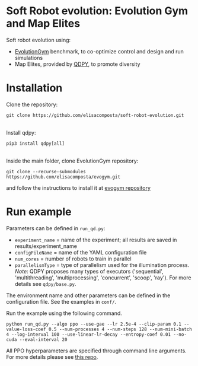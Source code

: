 # Soft Robot evolution: Evolution Gym and Map Elites
Soft robot evolution using:
- [EvolutionGym](https://github.com/EvolutionGym/evogym) benchmark, to co-optimize control and design and run simulations
- Map Elites, provided by [QDPY](https://gitlab.com/leo.cazenille/qdpy), to promote diversity

# Installation

Clone the repository:
```shell
git clone https://github.com/elisacomposta/soft-robot-evolution.git
```
<br>Install qdpy:
```shell
pip3 install qdpy[all]
```

<br>Inside the main folder, clone EvolutionGym repository:
```shell
git clone --recurse-submodules https://github.com/elisacomposta/evogym.git
```
and follow the instructions to install it at [evogym repository](https://github.com/elisacomposta/evogym.git)

# Run example
Parameters can be defined in `run_qd.py`:
- `experiment_name` = name of the experiment; all results are saved in results/experiment_name
- `configFileName` = name of the YAML configuration file
- `num_cores` = number of robots to train in parallel
- `parallelismType` = type of parallelism used for the illumination process. <br>
   _Note_: QDPY proposes many types of executors ('sequential', 'multithreading', 'multiprocessing', 'concurrent', 'scoop', 'ray'). For more details see `qdpy/base.py`.


The environment name and other parameters can be defined in the configuration file. See the examples in `conf/`.

Run the example using the following command.
```shell
python run_qd.py --algo ppo --use-gae --lr 2.5e-4 --clip-param 0.1 --value-loss-coef 0.5 --num-processes 4 --num-steps 128 --num-mini-batch 4 --log-interval 100 --use-linear-lr-decay --entropy-coef 0.01 --no-cuda --eval-interval 20
```
All PPO hyperparameters are specified through command line arguments. For more details please see [this repo](https://github.com/ikostrikov/pytorch-a2c-ppo-acktr-gail).
